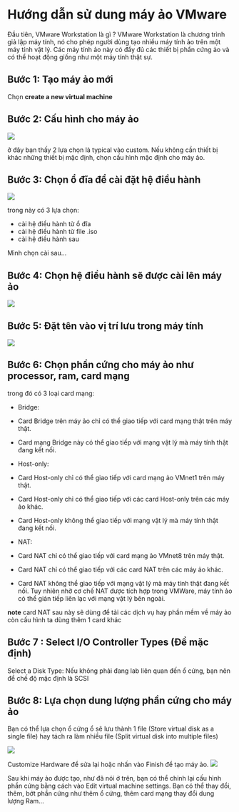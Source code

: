 # Hướng dẫn sử dung máy ảo VMware

Đầu tiên, VMware Workstation là gì ?  VMware Workstation là chương trình giả lập máy tính, nó cho phép người dùng tạo nhiều máy tính ảo trên một máy tính vật lý. Các máy tính ảo này có đầy đủ các thiết bị phần cứng ảo và có thể hoạt động giống như một máy tính thật sự.

## Bước 1: Tạo máy ảo mới 

Chọn **create a new virtual machine**

## Bước 2: Cấu hình cho máy ảo 

<img src="https://psglee.files.wordpress.com/2015/07/next.png">

ở đây bạn thấy 2 lựa chọn là typical vào custom.   Nếu không cần thiết bị khác những thiết bị mặc định, chọn cấu hình mặc định cho máy ảo.

## Bước 3: Chọn ổ đĩa để cài đặt hệ điều hành 

<img src ="http://i.imgur.com/SaJSTlY.png">

trong này có 3 lựa chọn:

- cài hệ điều hành từ ổ đĩa
- cài hệ điều hành từ file .iso
- cài hệ điều hành sau 
  
Mình chọn cài sau...

## Bước 4: Chọn hệ điều hành sẽ được cài lên máy ảo

<img src="http://i.imgur.com/ZE3Nik1.png">

## Bước 5: Đặt tên vào vị trí lưu trong máy tính 

<img src="http://i.imgur.com/xTcuGRk.png">

## Bước 6: Chọn phần cứng cho máy ảo như processor, ram, card mạng 
trong đó có 3 loại card mạng: 

- Bridge:
 - Card Bridge trên máy ảo chỉ có thể giao tiếp với card mạng thật trên máy thật.
 - Card mạng Bridge này có thể giao tiếp với mạng vật lý mà máy tính thật đang kết nối.

- Host-only:
 - Card Host-only chỉ có thể giao tiếp với card mạng ảo VMnet1 trên máy thật.
 - Card Host-only chỉ có thể giao tiếp với các card Host-only trên các máy ảo khác.
 - Card Host-only không thể giao tiếp với mạng vật lý mà máy tính thật đang kết nối.

- NAT:
 - Card NAT chỉ có thể giao tiếp với card mạng ảo VMnet8 trên máy thật.
 - Card NAT chỉ có thể giao tiếp với các card NAT trên các máy ảo khác.
 - Card NAT không thể giao tiếp với mạng vật lý mà máy tính thật đang kết nối. Tuy nhiên nhờ cơ chế NAT được tích hợp trong VMWare, máy tính ảo có thể gián tiếp liên lạc với mạng vật lý bên ngoài.

**note** card NAT sau này sẽ dùng để tải các dịch vụ hay phần mềm về máy ảo còn cấu hình ta dùng thêm 1 card khác 

## Bước 7 : Select I/O Controller Types (Để mặc định)

Select a Disk Type: Nếu không phải đang lab liên quan đến ổ cứng, bạn nên để chế độ mặc định là SCSI

 ## Bước 8: Lựa chọn dung lượng phần cứng cho máy ảo 

Bạn có thể lựa chọn ổ cứng ổ sẽ lưu thành 1 file (Store virtual disk as a single file) hay tách ra làm nhiều file (Split virtual disk into multiple files)

<img src="http://i.imgur.com/hktx3vC.png">

Customize Hardware để sửa lại hoặc nhấn vào Finish để tạo máy ảo.
 <img src="http://i.imgur.com/5IuCJVy.png">

Sau khi máy ảo được tạo, như đã nói ở trên, bạn có thể chỉnh lại cấu hình phần cứng bằng cách vào Edit virtual machine settings. Bạn có thể thay đổi, thêm, bớt phần cứng như thêm ổ cứng, thêm card mạng thay đổi dung lượng Ram…



























